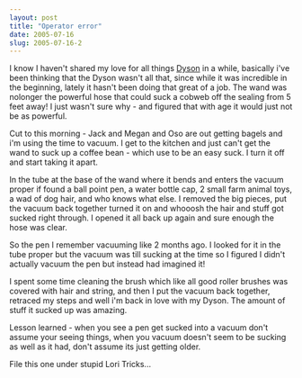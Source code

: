 ```yaml
---
layout: post
title: "Operator error"
date: 2005-07-16
slug: 2005-07-16-2
---
```


I know I haven&apos;t shared my love for all things  [Dyson](http://www.dyson.com)  in a while, basically i&apos;ve been thinking that the Dyson wasn&apos;t all that, since while it was incredible in the beginning, lately it hasn&apos;t been doing that great of a job.  The wand was nolonger the powerful hose that could suck a cobweb off the sealing from 5 feet away!  I just wasn&apos;t sure why - and figured that with age it would just not be as powerful. 

Cut to this morning - Jack and Megan and Oso are out getting bagels and i&apos;m using the time to vacuum.  I get to the kitchen and just can&apos;t get the wand to suck up a coffee bean - which use to be an easy suck.  I turn it off and start taking it apart.  

In the tube at the base of the wand where it bends and enters the vacuum proper if found a ball point pen, a water bottle cap, 2 small farm animal toys, a wad of dog hair, and who knows what else.  I removed the big pieces, put the vacuum back together turned it on and whooosh the hair and stuff got sucked right through.  I opened it all back up again and sure enough the hose was clear.  

So the pen I remember vacuuming like 2 months ago.  I looked for it in the tube proper but the vacuum was till sucking at the time so I figured I didn&apos;t actually vacuum the pen but instead had imagined it! 

I spent some time cleaning the brush which like all good roller brushes was covered with hair and string, and then I put the vacuum back together, retraced my steps and well i&apos;m back in love with my Dyson.   The amount of stuff it sucked up was amazing.  

Lesson learned - when you see a pen get sucked into a vacuum don&apos;t assume your seeing things, when you vacuum doesn&apos;t seem to be sucking as well as it had, don&apos;t assume its just getting older.

File this one under stupid Lori Tricks...
